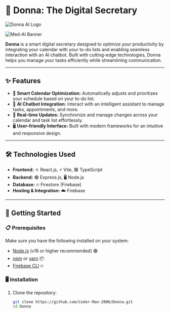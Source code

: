 # 📅 Donna: The Digital Secretary

![Donna AI Logo](https://imgur.com/a/y7XRUSW)

![Med-AI Banner](https://i.imgur.com/2sNQKP5.jpg)

**Donna** is a smart digital secretary designed to optimize your productivity by integrating your calendar with your to-do lists and enabling seamless interaction with an AI chatbot. Built with cutting-edge technologies, Donna helps you manage your tasks efficiently while streamlining communication.

---

## ✨ Features

- 📆 **Smart Calendar Optimization:** Automatically adjusts and prioritizes your schedule based on your to-do list.
- 🤖 **AI Chatbot Integration:** Interact with an intelligent assistant to manage tasks, appointments, and more.
- 🔄 **Real-time Updates:** Synchronize and manage changes across your calendar and task list effortlessly.
- 🖥️ **User-friendly Interface:** Built with modern frameworks for an intuitive and responsive design.

---

## 🛠️ Technologies Used

- **Frontend:** ⚛️ React.js, ⚡ Vite, 🟦 TypeScript
- **Backend:** 🟢 Express.js, 🖥️ Node.js
- **Database:** 🔥 Firestore (Firebase)
- **Hosting & Integration:** ☁️ Firebase

---

## 🚀 Getting Started

### 📋 Prerequisites

Make sure you have the following installed on your system:
- [Node.js](https://nodejs.org/) (v16 or higher recommended) 🟢
- [npm](https://www.npmjs.com/) or [yarn](https://yarnpkg.com/) 📦
- [Firebase CLI](https://firebase.google.com/docs/cli) 🔥

### 🖥️ Installation

1. Clone the repository:
   ```bash
   git clone https://github.com/Coder-Man-2006/Donna.git
   cd Donna
